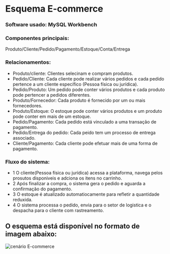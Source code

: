 # Esquema E-commerce

### Software usado: MySQL Workbench

### Componentes principais:
Produto/Cliente/Pedido/Pagamento/Estoque/Conta/Entrega
### Relacionamentos:
- Produto/cliente: Clientes selecinam e compram produtos.
- Pedido/Cliente: Cada cliente pode realizar vários pedidos e cada pedido pertence a um cliente específico (Pessoa física ou jurídica).
- Pedido/Produto: Um pedido pode conter vários produtos e cada produto pode pertencer a pedidos diferentes.
- Produto/Fornecedor: Cada produto é fornecido por um ou mais fornecedores.
- Produto/Estoque: O estoque pode conter vários produtos e um produto pode conter em mais de um estoque.
- Pedido/Pagamento: Cada pedido está vinculado a uma transação de pagamento.
- Pedido/Entrega do pedido: Cada peido tem um processo de entrega associado.
- Cliente/Pagamento: Cada cliente pode efetuar mais de uma forma de pagamento.

### Fluxo do sistema:
- 1 O cliente(Pessoa física ou jurídica) acessa a plataforma, navega pelos prosutos disponiveis e adciona os itens no carrinho.
- 2 Após finalizar a compra, o sistema gera o pedido e aguarda a confirmação do pagamento.
- 3 O estoque é atualizado automatiocamente para refletir a quantidade reduxida.
- 4 O sistema processa o pedido, envia para o setor de logistica  e o despacha para o cliente com rastreamento.

## O esquema está disponível no formato de imagem abaixo:

![cenário E-commerce](https://github.com/user-attachments/assets/867cfe19-c327-4d2e-9cd8-d781859dc0d2)
